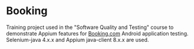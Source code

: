 # Booking
Training project used in the "Software Quality and Testing" course to demonstrate Appium features for [Booking.com](https://apkpure.com/booking-com-hotels-and-more/com.booking) Android application testing. 
Selenium-java 4.x.x and Appium java-client 8.x.x are used.
